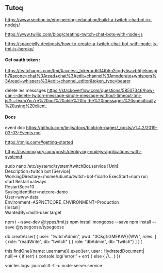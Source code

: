 
## Tutoq
https://www.section.io/engineering-education/build-a-twitch-chatbot-in-nodejs/

https://www.twilio.com/blog/creating-twitch-chat-bots-with-node-js

https://spacejelly.dev/posts/how-to-create-a-twitch-chat-bot-with-node-js-tmi-js-heroku/

#### Get oauth token : 
https://twitchapps.com/tmi/#access_token=dhtf4tb5n2cgdy5savb5tje5mspjh7&scope=chat%3Aread+chat%3Aedit+channel%3Amoderate+whispers%3Aread+whispers%3Aedit+channel_editor&token_type=bearer

delete les messages 
https://stackoverflow.com/questions/58507346/how-can-i-delete-twitch-message-single-message-without-timeout-tmi-js#:~:text=You're%20not%20able%20to,the%20messages%20specifically%20using%20client.

#### Docs 
event doc 
https://github.com/tmijs/docs/blob/gh-pages/_posts/v1.4.2/2019-03-03-Events.md

https://tmijs.com/#getting-started






https://seanmcgary.com/posts/deploying-nodejs-applications-with-systemd

sudo nano /etc/systemd/system/twitchBot.service
    [Unit]  
    Description=twitch bot 
    [Service]  
    WorkingDirectory=/home/ubuntu/twitch-bot-ficarlo 
    ExecStart=npm run start
    Restart=always  
    RestartSec=10  
    SyslogIdentifier=netcore-demo  
    User=www-data  
    Environment=ASPNETCORE_ENVIRONMENT=Production  
    [Install]  
    WantedBy=multi-user.target


npm i --save-dev @types/tmi.js
npm install mongoose --save
npm install --save @typegoose/typegoose


db.createUser(
  {
    user: "twitchAdmin",
    pwd: "3C&gt:GMEKW{/{WW",
    roles: [ { role: "readWrite", db: "twitch" },{ role: "dbAdmin", db: "twitch"} ]
  }
)


this.findOne({name: username}).exec((err, user : HydratedDocument<User>| null)=> {
  if (err) {
    console.log('error:' + err)
  } 
  else {
    //...
  }
})

voir les logs:
journalctl -f -u node-server.service
